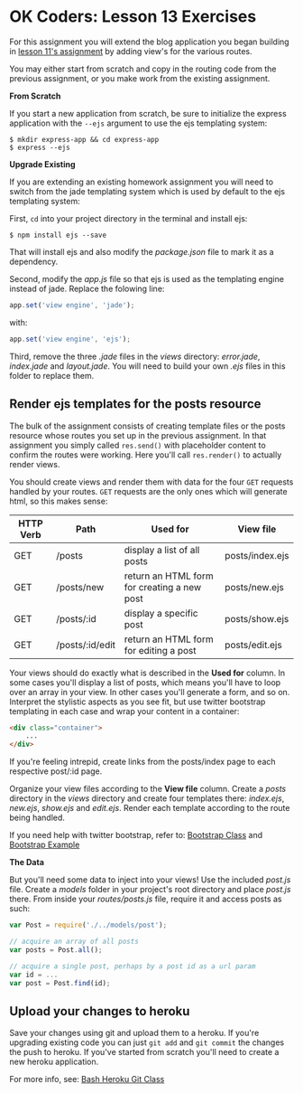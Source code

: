 OK Coders: Lesson 13 Exercises
===================================

For this assignment you will extend the blog application you began building in [lesson 11's assignment](https://github.com/okcoders/intro-express-homework) by adding view's for the various routes.

You may either start from scratch and copy in the routing code from the previous assignment, or you make work from the existing assignment.

**From Scratch**

If you start a new application from scratch, be sure to initialize the express application with the `--ejs` argument to use the ejs templating system:

	$ mkdir express-app && cd express-app
	$ express --ejs

**Upgrade Existing**

If you are extending an existing homework assignment you will need to  switch from the jade templating system which is used by default to the ejs templating system:

First, `cd` into your project directory in the terminal and install ejs:

	$ npm install ejs --save

That will install ejs and also modify the *package.json* file to mark it as a dependency.

Second, modify the *app.js* file so that ejs is used as the templating engine instead of jade. Replace the folowing line:

```js
app.set('view engine', 'jade');
```

with:

```js
app.set('view engine', 'ejs');
```

Third, remove the three *.jade* files in the *views* directory: *error.jade*, *index.jade* and *layout.jade*. You will need to build your own *.ejs* files in this folder to replace them.

## Render ejs templates for the posts resource

The bulk of the assignment consists of creating template files or the posts resource whose routes you set up in the previous assignment. In that assignment you simply called `res.send()` with placeholder content to confirm the routes were working. Here you'll call `res.render()` to actually render views.

You should create views and render them with data for the four `GET` requests handled by your routes. `GET` requests are the only ones which will generate html, so this makes sense:

<table>
<thead>
<tr>
<th>HTTP Verb</th>
<th>Path</th>
<th>Used for</th>
<th>View file</th>
</tr>
</thead>
<tbody>
<tr>
<td>GET</td>
<td>/posts</td>
<td>display a list of all posts</td>
<td>posts/index.ejs</td>
</tr>
<tr>
<td>GET</td>
<td>/posts/new</td>
<td>return an HTML form for creating a new post</td>
<td>posts/new.ejs</td>
</tr>
<tr>
<td>GET</td>
<td>/posts/:id</td>
<td>display a specific post</td>
<td>posts/show.ejs</td>
</tr>
<tr>
<td>GET</td>
<td>/posts/:id/edit</td>
<td>return an HTML form for editing a post</td>
<td>posts/edit.ejs</td>
</tr>
</tbody>
</table>

Your views should do exactly what is described in the **Used for** column. In some cases you'll display a list of posts, which means you'll have to loop over an array in your view. In other cases you'll generate a form, and so on. Interpret the stylistic aspects as you see fit, but use twitter bootstrap templating in each case and wrap your content in a container:

```html
<div class="container">
	...
</div>
```

If you're feeling intrepid, create links from the posts/index page to each respective post/:id page.

Organize your view files according to the **View file** column. Create a *posts* directory in the *views* directory and create four templates there: *index.ejs*, *new.ejs*, *show.ejs* and *edit.ejs*. Render each template according to the route being handled.

If you need help with twitter bootstrap, refer to: [Bootstrap Class](https://github.com/okcoders/bootstrap-class) and  [Bootstrap Example](https://github.com/okcoders/bootstrap-example)

**The Data**

But you'll need some data to inject into your views! Use the included *post.js* file. Create a *models* folder in your project's root directory and place *post.js* there. From inside your *routes/posts.js* file, require it and access posts as such:

```js
var Post = require('./../models/post');

// acquire an array of all posts
var posts = Post.all();

// acquire a single post, perhaps by a post id as a url param
var id = ...
var post = Post.find(id);
```

## Upload your changes to heroku

Save your changes using git and upload them to a heroku. If you're upgrading existing code you can just `git add` and `git commit` the changes the push to heroku. If you've started from scratch you'll need to create a new heroku application.

For more info, see: [Bash Heroku Git Class](https://github.com/okcoders/bash-heroku-class)
